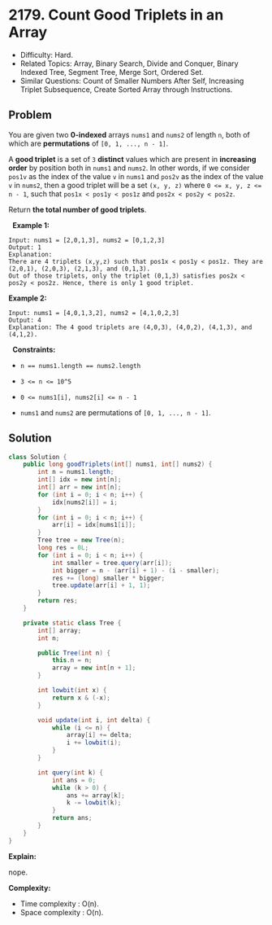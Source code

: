 # 2179. Count Good Triplets in an Array

- Difficulty: Hard.
- Related Topics: Array, Binary Search, Divide and Conquer, Binary Indexed Tree, Segment Tree, Merge Sort, Ordered Set.
- Similar Questions: Count of Smaller Numbers After Self, Increasing Triplet Subsequence, Create Sorted Array through Instructions.

## Problem

You are given two **0-indexed** arrays ```nums1``` and ```nums2``` of length ```n```, both of which are **permutations** of ```[0, 1, ..., n - 1]```.

A **good triplet** is a set of ```3``` **distinct** values which are present in **increasing order** by position both in ```nums1``` and ```nums2```. In other words, if we consider ```pos1v``` as the index of the value ```v``` in ```nums1``` and ```pos2v``` as the index of the value ```v``` in ```nums2```, then a good triplet will be a set ```(x, y, z)``` where ```0 <= x, y, z <= n - 1```, such that ```pos1x < pos1y < pos1z``` and ```pos2x < pos2y < pos2z```.

Return **the **total number** of good triplets**.

 
**Example 1:**

```
Input: nums1 = [2,0,1,3], nums2 = [0,1,2,3]
Output: 1
Explanation: 
There are 4 triplets (x,y,z) such that pos1x < pos1y < pos1z. They are (2,0,1), (2,0,3), (2,1,3), and (0,1,3). 
Out of those triplets, only the triplet (0,1,3) satisfies pos2x < pos2y < pos2z. Hence, there is only 1 good triplet.
```

**Example 2:**

```
Input: nums1 = [4,0,1,3,2], nums2 = [4,1,0,2,3]
Output: 4
Explanation: The 4 good triplets are (4,0,3), (4,0,2), (4,1,3), and (4,1,2).
```

 
**Constraints:**


	
- ```n == nums1.length == nums2.length```
	
- ```3 <= n <= 10^5```
	
- ```0 <= nums1[i], nums2[i] <= n - 1```
	
- ```nums1``` and ```nums2``` are permutations of ```[0, 1, ..., n - 1]```.



## Solution

```java
class Solution {
    public long goodTriplets(int[] nums1, int[] nums2) {
        int n = nums1.length;
        int[] idx = new int[n];
        int[] arr = new int[n];
        for (int i = 0; i < n; i++) {
            idx[nums2[i]] = i;
        }
        for (int i = 0; i < n; i++) {
            arr[i] = idx[nums1[i]];
        }
        Tree tree = new Tree(n);
        long res = 0L;
        for (int i = 0; i < n; i++) {
            int smaller = tree.query(arr[i]);
            int bigger = n - (arr[i] + 1) - (i - smaller);
            res += (long) smaller * bigger;
            tree.update(arr[i] + 1, 1);
        }
        return res;
    }

    private static class Tree {
        int[] array;
        int n;

        public Tree(int n) {
            this.n = n;
            array = new int[n + 1];
        }

        int lowbit(int x) {
            return x & (-x);
        }

        void update(int i, int delta) {
            while (i <= n) {
                array[i] += delta;
                i += lowbit(i);
            }
        }

        int query(int k) {
            int ans = 0;
            while (k > 0) {
                ans += array[k];
                k -= lowbit(k);
            }
            return ans;
        }
    }
}
```

**Explain:**

nope.

**Complexity:**

* Time complexity : O(n).
* Space complexity : O(n).

